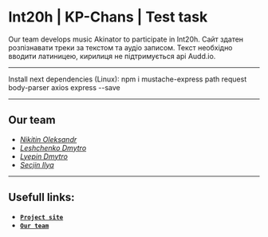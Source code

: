 #  Int20h | KP-Chans | Test task

Our team develops music Akinator to participate in Int20h. Сайт здатен розпізнавати треки за текстом та аудіо записом. Текст необхідно вводити латиницею, кирилиця не підтримується api Audd.io. 
***
Install next dependencies (Linux):
npm i mustache-express path request body-parser axios express --save
***
## **Our team**
- [*Nikitin Oleksandr*](https://github.com/arcanit33)
- [*Leshchenko Dmytro*](https://github.com/Xasturr)
- [*Lyepin Dmytro*](https://github.com/acsellW)
- [*Secjin Ilya*](https://github.com/se4inilya)

***  
## Usefull links:
-	[**`Project site`**](https://muzzakin.herokuapp.com)
-	[**`Our team`**](https://github.com/KP-Chans/Int20h)
